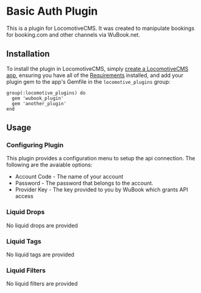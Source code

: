 # Basic Auth Plugin
This is a plugin for LocomotiveCMS. It was created to manipulate bookings for booking.com and other channels via WuBook.net.

##  Installation
To install the plugin in LocomotiveCMS, simply [create a LocomotiveCMS
app](http://doc.locomotivecms.com/guides/get-started/install-engine), ensuring
you have all of the [Requirements](http://doc.locomotivecms.com/guides/get-started/requirements) installed, and add your
plugin gem to the app's Gemfile in the `locomotive_plugins` group:

    group(:locomotive_plugins) do
      gem 'wubook_plugin'
      gem 'another_plugin'
    end

## Usage

### Configuring Plugin

This plugin provides a configuration menu to setup the api connection. The following are the avaiable options:

* Account Code - The name of your account
* Password - The password that belongs to the account.
* Provider Key - The key provided to you by WuBook which grants API access

### Liquid Drops

No liquid drops are provided

### Liquid Tags

No liquid tags are provided

### Liquid Filters

No liquid filters are provided
